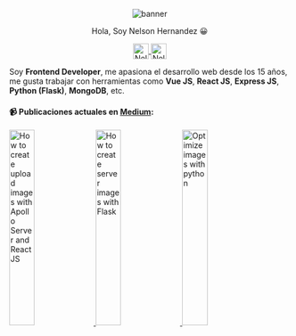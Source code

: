 
 <p align="center">
  <img src="https://i.ibb.co/y0mZ7tk/nelson-developer.png" alt="banner"/>
</p>

<p align="center"> 
Hola, Soy Nelson Hernandez 😀
</p>
<p align="center">
  <a href="https://www.instagram.com/nelsonhermendz/" target="blank">
    <img align="center" src="https://cdn.jsdelivr.net/npm/simple-icons@3.0.1/icons/instagram.svg" alt="Nelson-developer" height="28px" width="28px" />
  </a>
   <a href="https://medium.com/@nelsonher019" target="blank">
    <img align="center" src="https://cdn-images-1.medium.com/max/1200/1*6_fgYnisCa9V21mymySIvA.png" alt="Nelson-developer" height="28px" width="28px" />
  </a>
</p>


Soy **Frontend Developer**, me apasiona el desarrollo web desde los 15 años, me gusta trabajar con herramientas como **Vue JS**, **React JS**, **Express JS**, **Python (Flask)**, **MongoDB**, etc.

#### 📹 Publicaciones actuales en [Medium](https://medium.com/@nelsonher019):


<a href="https://medium.com/@nelsonher019/how-to-create-upload-images-with-apollo-server-and-react-js-469c9c07f230?source=rss-57948f2413ba------2" target='_blank'>
    <img width='30%' src=https://cdn-images-1.medium.com/max/1024/1*ofZ2014zcpVc0PzSUGjRSw.png alt="How to create upload images with Apollo Server and React JS" />
  </a>
<a href="https://medium.com/@nelsonher019/how-to-create-server-images-with-flask-3466cef6538b?source=rss-57948f2413ba------2" target='_blank'>
    <img width='30%' src="https://cdn-images-1.medium.com/max/1024/1*ha47mAzaWZ6a2I0murJL4w.png" alt="How to create server images with Flask" />
  </a>
<a href="https://medium.com/@nelsonher019/optimize-images-with-python-ce043cdd8ba2?source=rss-57948f2413ba------2" target='_blank'>
    <img width='30%' src="https://cdn-images-1.medium.com/max/1024/1*lwQJfzOCEsUPcNFvr0Zxlw.png" alt="Optimize images with python" />
  </a>
